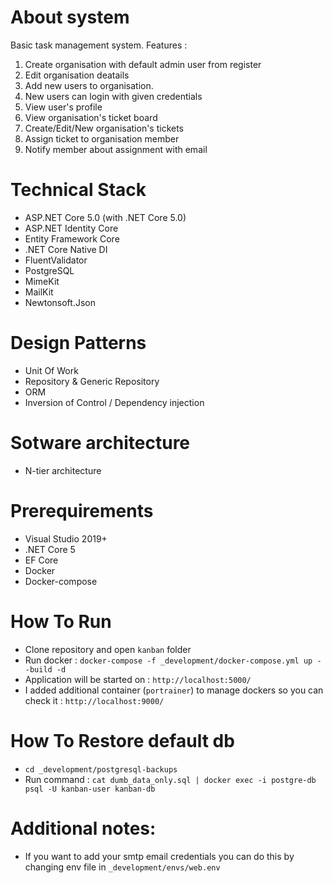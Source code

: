 # About system
Basic task management system. Features :
1. Create organisation with default admin user from register
2. Edit organisation deatails
3. Add new users to organisation.
4. New users can login with given credentials
5. View user's profile
6. View organisation's ticket board
7. Create/Edit/New organisation's tickets
8. Assign ticket to organisation member
9. Notify member about assignment with email

# Technical Stack
- ASP.NET Core 5.0 (with .NET Core 5.0)
- ASP.NET Identity Core
- Entity Framework Core
- .NET Core Native DI
- FluentValidator
- PostgreSQL
- MimeKit
- MailKit
- Newtonsoft.Json 

# Design Patterns
- Unit Of Work
- Repository & Generic Repository
- ORM
- Inversion of Control / Dependency injection

# Sotware architecture
- N-tier architecture

# Prerequirements
- Visual Studio 2019+
- .NET Core 5
- EF Core
- Docker
- Docker-compose

# How To Run
- Clone repository and open `kanban` folder
- Run docker : `docker-compose -f _development/docker-compose.yml up --build -d`
- Application will be started on : `http://localhost:5000/`
- I added additional container (`portrainer`) to manage dockers so you can check it :  `http://localhost:9000/`  

# How To Restore default db
- `cd _development/postgresql-backups`
- Run command : `cat dumb_data_only.sql | docker exec -i postgre-db psql -U kanban-user kanban-db`

# Additional notes:
- If you want to add your smtp email credentials you can do this by changing env file in `_development/envs/web.env`


